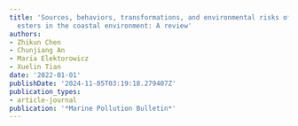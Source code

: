 ```yaml
---
title: 'Sources, behaviors, transformations, and environmental risks of organophosphate
  esters in the coastal environment: A review'
authors:
- Zhikun Chen
- Chunjiang An
- Maria Elektorowicz
- Xuelin Tian
date: '2022-01-01'
publishDate: '2024-11-05T03:19:18.279407Z'
publication_types:
- article-journal
publication: '*Marine Pollution Bulletin*'
---
```

